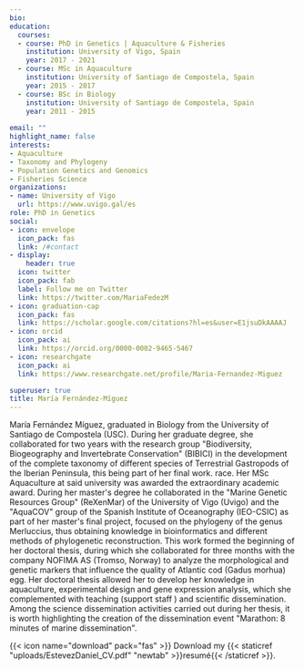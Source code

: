```yaml
---
bio:
education:
  courses:
  - course: PhD in Genetics | Aquaculture & Fisheries
    institution: University of Vigo, Spain
    year: 2017 - 2021
  - course: MSc in Aquaculture
    institution: University of Santiago de Compostela, Spain
    year: 2015 - 2017
  - course: BSc in Biology
    institution: University of Santiago de Compostela, Spain
    year: 2011 - 2015
    
email: ""
highlight_name: false
interests:
- Aquaculture
- Taxonomy and Phylogeny
- Population Genetics and Genomics
- Fisheries Science
organizations:
- name: University of Vigo
  url: https://www.uvigo.gal/es
role: PhD in Genetics
social:
- icon: envelope
  icon_pack: fas
  link: /#contact
- display:
    header: true
  icon: twitter
  icon_pack: fab
  label: Follow me on Twitter
  link: https://twitter.com/MariaFedezM
- icon: graduation-cap
  icon_pack: fas
  link: https://scholar.google.com/citations?hl=es&user=E1jsuDkAAAAJ
- icon: orcid
  icon_pack: ai
  link: https://orcid.org/0000-0002-9465-5467
- icon: researchgate
  icon_pack: ai
  link: https://www.researchgate.net/profile/Maria-Fernandez-Miguez

superuser: true
title: María Fernández-Míguez
---
```


<p class="texto-justificado">María Fernández Míguez, graduated in Biology from the University of Santiago de Compostela (USC). During her graduate degree, she collaborated for two years with the research group "Biodiversity, Biogeography and Invertebrate Conservation" (BIBICI) in the development of the complete taxonomy of different species of Terrestrial Gastropods of the Iberian Peninsula, this being part of her final work. race. Her MSc Aquaculture at said university was awarded the extraordinary academic award. During her master's degree he collaborated in the "Marine Genetic Resources Group" (ReXenMar) of the University of Vigo (Uvigo) and the "AquaCOV" group of the Spanish Institute of Oceanography (IEO-CSIC) as part of her master's final project, focused on the phylogeny of the genus Merluccius, thus obtaining knowledge in bioinformatics and different methods of phylogenetic reconstruction. This work formed the beginning of her doctoral thesis, during which she collaborated for three months with the company NOFIMA AS (Tromso, Norway) to analyze the morphological and genetic markers that influence the quality of Atlantic cod (Gadus morhua) egg. Her doctoral thesis allowed her to develop her knowledge in aquaculture, experimental design and gene expression analysis, which she complemented with teaching (support staff ) and scientific dissemination. Among the science dissemination activities carried out during her thesis, it is worth highlighting the creation of the dissemination event "Marathon: 8 minutes of marine dissemination".</p>

{{< icon name="download" pack="fas" >}} Download my {{< staticref "uploads/EstevezDaniel_CV.pdf" "newtab" >}}resumé{{< /staticref >}}.

